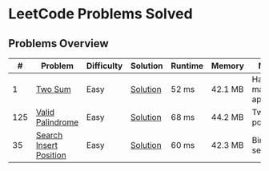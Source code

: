 # LeetCode Problems Solved

## Problems Overview

| # | Problem | Difficulty | Solution | Runtime | Memory | Notes |
|---|---------|------------|----------|---------|---------|-------|
| 1 | [Two Sum](https://leetcode.com/problems/two-sum/) | Easy | [Solution](./solutions/001-two-sum.js) | 52 ms | 42.1 MB | Hash map approach |
| 125 | [Valid Palindrome](https://leetcode.com/problems/valid-palindrome/) | Easy | [Solution](./solutions/125-valid-palindrome.js) | 68 ms | 44.2 MB | Two pointers |
| 35 | [Search Insert Position](https://leetcode.com/problems/search-insert-position/) | Easy | [Solution](./solutions/035-search-insert-position.js) | 60 ms | 42.3 MB | Binary search |

